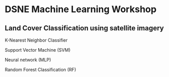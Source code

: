 # DSNE Machine Learning Workshop
## Land Cover Classification using satellite imagery

K-Nearest Neighbor Classifier

Support Vector Machine (SVM)

Neural network (MLP)

Random Forest Classification (RF)
